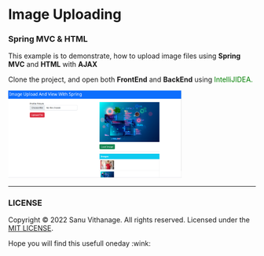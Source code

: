 <h1>Image Uploading</h1>
<h3>Spring MVC & HTML</h3>

<p>This example is to demonstrate, how to upload image files using <b>Spring MVC</b> and <b>HTML</b> with <b>AJAX</b></p>

<p>Clone the project, and open both <b>FrontEnd</b> and <b>BackEnd</b> using <span style="color:green">IntelliJIDEA.</span></p>

<img src="assets/ss.png" width="70%">
<hr>

### LICENSE

Copyright © 2022 Sanu Vithanage. All rights reserved. Licensed under the [MIT LICENSE](LICENSE).

<p>Hope you will find this usefull oneday :wink:</p>